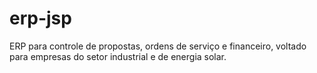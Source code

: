 # erp-jsp
ERP para controle de propostas, ordens de serviço e financeiro, voltado para empresas do setor industrial e de energia solar.
